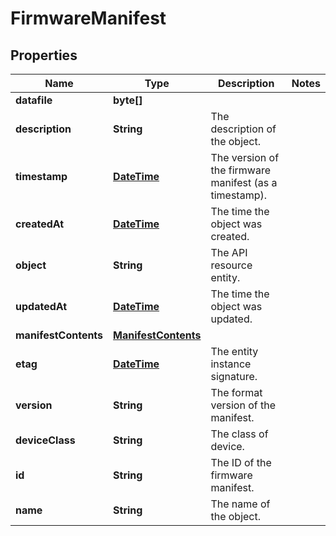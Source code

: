 
# FirmwareManifest

## Properties
Name | Type | Description | Notes
------------ | ------------- | ------------- | -------------
**datafile** | **byte[]** |  | 
**description** | **String** | The description of the object. | 
**timestamp** | [**DateTime**](DateTime.md) | The version of the firmware manifest (as a timestamp). | 
**createdAt** | [**DateTime**](DateTime.md) | The time the object was created. | 
**object** | **String** | The API resource entity. | 
**updatedAt** | [**DateTime**](DateTime.md) | The time the object was updated. | 
**manifestContents** | [**ManifestContents**](ManifestContents.md) |  | 
**etag** | [**DateTime**](DateTime.md) | The entity instance signature. | 
**version** | **String** | The format version of the manifest. | 
**deviceClass** | **String** | The class of device. | 
**id** | **String** | The ID of the firmware manifest. | 
**name** | **String** | The name of the object. | 



